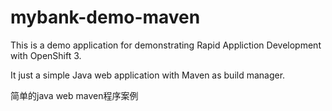 # mybank-demo-maven

This is a demo application for demonstrating Rapid Appliction Development with OpenShift 3.

It just a simple Java web application with Maven as build manager.

简单的java web maven程序案例
